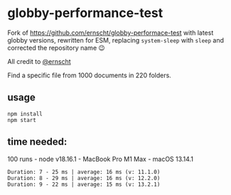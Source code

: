 # globby-performance-test

Fork of https://github.com/ernscht/globby-performace-test with latest globby versions, rewritten for ESM, replacing `system-sleep` with `sleep` and corrected the repository name 😉

All credit to [@ernscht](https://github.com/ernscht)

Find a specific file from 1000 documents in 220 folders.

## usage

```
npm install
npm start
```

## time needed:

100 runs - node v18.16.1 - MacBook Pro M1 Max - macOS 13.14.1

```
Duration: 7 - 25 ms | average: 16 ms (v: 11.1.0)
Duration: 8 - 29 ms | average: 16 ms (v: 12.2.0)
Duration: 9 - 22 ms | average: 15 ms (v: 13.2.1)
```
